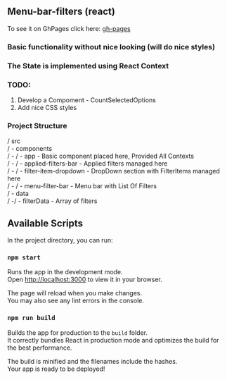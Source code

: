 ## Menu-bar-filters (react)

To see it on GhPages click here: [gh-pages](https://evgeniy241984.github.io/menu-bar-filters-react-/) 

### Basic functionality without nice looking (will do nice styles)  

### The State is implemented using React Context

### TODO: 
 1. Develop a Compoment -  CountSelectedOptions
 2. Add nice CSS styles 

### Project Structure 

/ src   
/ -  components  
/ - / - app                       - Basic component placed here, Provided All Contexts  
/ - / - applied-filters-bar       - Applied filters managed here  
/ - / - filter-item-dropdown      - DropDown section with FilterItems managed here  
/ - / - menu-filter-bar           - Menu bar with List Of Filters  
/ -  data  
/ -/ - filterData               - Array of filters  



## Available Scripts

In the project directory, you can run:

### `npm start`

Runs the app in the development mode.\
Open [http://localhost:3000](http://localhost:3000) to view it in your browser.

The page will reload when you make changes.\
You may also see any lint errors in the console.

### `npm run build`

Builds the app for production to the `build` folder.\
It correctly bundles React in production mode and optimizes the build for the best performance.

The build is minified and the filenames include the hashes.\
Your app is ready to be deployed!
